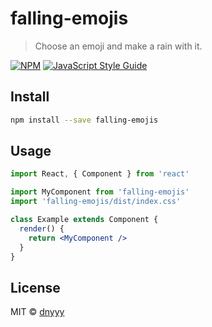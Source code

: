 # falling-emojis

> Choose an emoji and make a rain with it.

[![NPM](https://img.shields.io/npm/v/falling-emojis.svg)](https://www.npmjs.com/package/falling-emojis) [![JavaScript Style Guide](https://img.shields.io/badge/code_style-standard-brightgreen.svg)](https://standardjs.com)

## Install

```bash
npm install --save falling-emojis
```

## Usage

```jsx
import React, { Component } from 'react'

import MyComponent from 'falling-emojis'
import 'falling-emojis/dist/index.css'

class Example extends Component {
  render() {
    return <MyComponent />
  }
}
```

## License

MIT © [dnyyy](https://github.com/dnyyy)
